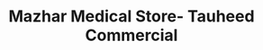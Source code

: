 ---
title: "Mazhar Medical Store- Tauheed Commercial"
url: /karachi/mazhar-medical-store-tauheed-commercial/
shop: medical supply
---